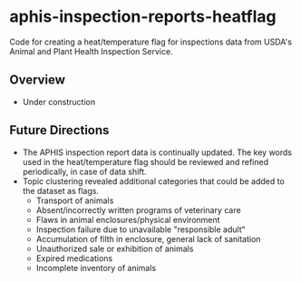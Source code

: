 # aphis-inspection-reports-heatflag
Code for creating a heat/temperature flag for inspections data from USDA's Animal and Plant Health Inspection Service.

## Overview
* Under construction
  
## Future Directions
* The APHIS inspection report data is continually updated. The key words used in the heat/temperature flag should be reviewed and refined periodically, in case of data shift.
* Topic clustering revealed additional categories that could be added to the dataset as flags.
    * Transport of animals
    * Absent/incorrectly written programs of veterinary care
    * Flaws in animal enclosures/physical environment
    * Inspection failure due to unavailable "responsible adult"
    * Accumulation of filth in enclosure, general lack of sanitation
    * Unauthorized sale or exhibition of animals
    * Expired medications
    * Incomplete inventory of animals
